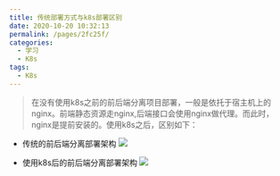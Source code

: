 ```yaml
---
title: 传统部署方式与k8s部署区别
date: 2020-10-20 10:32:13
permalink: /pages/2fc25f/
categories:
  - 学习
  - K8s
tags:
  - K8s
---
```

>在没有使用k8s之前的前后端分离项目部署，一般是依托于宿主机上的nginx。前端静态资源走nginx,后端接口会使用nginx做代理。而此时，nginx是提前安装的。使用k8s之后，区别如下：

- 传统的前后端分离部署架构
  ![](https://cdn.jsdelivr.net/gh/summerking1/image@main/80.png)


- 使用k8s后的前后端分离部署架构
  ![](https://cdn.jsdelivr.net/gh/summerking1/image@main/81.png)